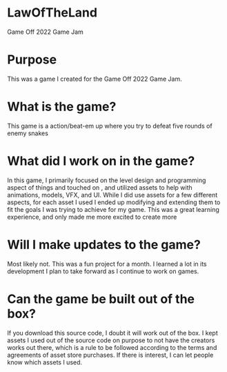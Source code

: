 # LawOfTheLand
Game Off 2022 Game Jam

# Purpose
This was a game I created for the Game Off 2022 Game Jam. 

# What is the game?
This game is a action/beat-em up where you try to defeat five rounds of enemy snakes

# What did I work on in the game?
In this game, I primarily focused on the level design and programming aspect of things and touched on , and utilized assets to help with animations, models, VFX, and UI. While I did use assets for a few different aspects, for each asset I used I ended up modifying and extending them to fit the goals I was trying to achieve for my game. This was a great learning experience, and only made me more excited to create more

# Will I make updates to the game?
Most likely not. This was a fun project for a month. I learned a lot in its development I plan to take forward as I continue to work on games. 

# Can the game be built out of the box?
If you download this source code, I doubt it will work out of the box. I kept assets I used out of the source code on purpose to not have the creators works out there, which is a rule to be followed according to the terms and agreements of asset store purchases. If there is interest, I can let people know which assets I used.
